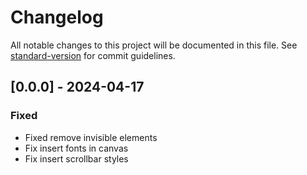 # Changelog

All notable changes to this project will be documented in this file. See [standard-version](https://github.com/conventional-changelog/standard-version) for commit guidelines.

## [0.0.0] - 2024-04-17
### Fixed
- Fixed remove invisible elements
- Fix insert fonts in canvas
- Fix insert scrollbar styles
